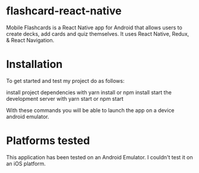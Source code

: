 
# flashcard-react-native

Mobile Flashcards is a React Native app for Android that allows users to create decks, add cards and quiz themselves.
It uses React Native, Redux, & React Navigation.

# Installation

To get started and test my project do as follows:

install project dependencies with yarn install or npm install
start the development server with yarn start or npm start

With these commands you will be able to launch the app on a device android emulator. 


# Platforms tested
This application has been tested on an Android Emulator. I couldn't test it on an iOS platform.